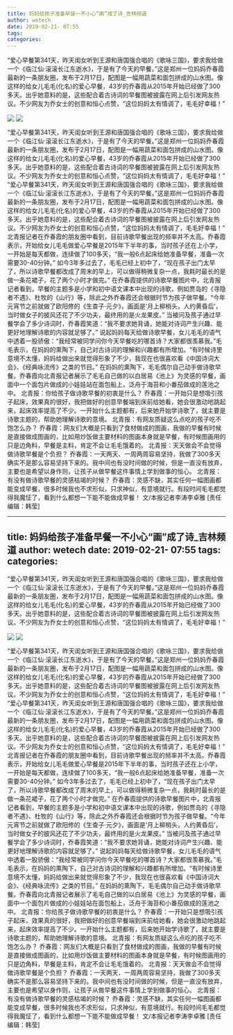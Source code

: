 ```yaml
---
title: 妈妈给孩子准备早餐一不小心“画”成了诗_吉林频道
author: wetech
date: 2019-02-21- 07:55
tags: 
categories: 
---
```

“爱心早餐第341天，昨天闺女听到王源和唐国强合唱的《歌咏三国》，要求我给做一个《临江仙·滚滚长江东逝水》，于是有了今天的早餐。”这是郑州一位妈妈乔春霞最新的一条朋友圈，发布于2月17日，配图是一幅用蔬菜和面包拼成的山水图。像这样的给女儿毛毛(化名)的爱心早餐，43岁的乔春霞从2015年开始已经做了300多天。出乎她意料的是，这些配合着古诗词的早餐图被披露在网上后引发网友热议。不少网友为乔女士的创意和恒心点赞，“这位妈妈太有情调了，毛毛好幸福！”
<!-- more -->
                
<img align="center" border="0" src="http://p3.ifengimg.com/fck/2019_08/b3f28b7753d9118_w252_h450.jpg" />
                
<img align="center" border="0" src="http://p2.ifengimg.com/a/2016/0810/204c433878d5cf9size1_w16_h16.png" />
            
“爱心早餐第341天，昨天闺女听到王源和唐国强合唱的《歌咏三国》，要求我给做一个《临江仙·滚滚长江东逝水》，于是有了今天的早餐。”这是郑州一位妈妈乔春霞最新的一条朋友圈，发布于2月17日，配图是一幅用蔬菜和面包拼成的山水图。像这样的给女儿毛毛(化名)的爱心早餐，43岁的乔春霞从2015年开始已经做了300多天。出乎她意料的是，这些配合着古诗词的早餐图被披露在网上后引发网友热议。不少网友为乔女士的创意和恒心点赞，“这位妈妈太有情调了，毛毛好幸福！”
“爱心早餐第341天，昨天闺女听到王源和唐国强合唱的《歌咏三国》，要求我给做一个《临江仙·滚滚长江东逝水》，于是有了今天的早餐。”这是郑州一位妈妈乔春霞最新的一条朋友圈，发布于2月17日，配图是一幅用蔬菜和面包拼成的山水图。像这样的给女儿毛毛(化名)的爱心早餐，43岁的乔春霞从2015年开始已经做了300多天。出乎她意料的是，这些配合着古诗词的早餐图被披露在网上后引发网友热议。不少网友为乔女士的创意和恒心点赞，“这位妈妈太有情调了，毛毛好幸福！”
北青报记者在乔春霞的朋友圈中看到，目前诗歌早餐出现的频率并不太高。乔春霞表示，开始给女儿毛毛做爱心早餐是2015年下半年的事，当时孩子还在上小学，一开始是每天都做，连续做了100多天，“我一般6点起床给她准备早餐，准备一次需要30-40分钟。”
如今3年多过去了，毛毛已经上初中了，“现在孩子出门太早了，所以诗歌早餐都改成了周末的早上，可以做得稍微复杂一点，我耗时最长的是做一条花裙子，花了两个小时才做完。”
在乔春霞提供的诗歌早餐图片中，北青报记者看到，早餐的主题多是小学和初中语文课本中出现的诗歌，例如贾岛的《寻隐者不遇》、杜牧的《山行》等，除此之外乔春霞还会根据时节为孩子做早餐。“今年元宵节之前就做了欧阳修的《生查子·元夕》，画面是‘月上柳梢头，人约黄昏后’，当时做女子的披风还花了不少功夫，最终用的是火龙果皮。”
当被问及孩子通过早餐学会了多少诗词时，乔春霞笑道：“我不要求她背诵，她能对诗词产生兴趣、能更好地理解诗歌的内容就足够了。”
说起妈妈每天给做诗歌早餐，女儿毛毛的语气中透着一股骄傲：“我经常被同学问你今天早餐吃的哪首诗？大家都很羡慕我。”毛毛表示，在妈妈的熏陶下，自己对古诗词的理解和兴趣都有所增加。“有时候诗里意境不太懂，妈妈给做出来就觉得形象了不少，我现在也很喜欢看《中国诗词大会》、《经典咏流传》之类的节目。”
在妈妈的熏陶下，毛毛偶尔自己动手做诗歌早餐。乔春霞向北青报记者展示了毛毛自己做的以白居易《池上》为灵感的早餐，画面中一个面包片做成的小娃娃站在面包船上，泛舟于海苔和小番茄做成的莲池之中。
北青报：你给孩子做诗歌早餐的初衷是什么？
乔春霞：一开始只是想吸引孩子起床，效果真的很好，我把做好的创意早餐端到床前给她看，她会很激动地跳起来，起床效率提高了不少。一开始什么主题都有，后来她开始学诗歌了，就主要是诗歌主题的，帮助她理解诗歌的意境。
北青报：有网友质疑这么点吃的孩子吃不饱怎么办？
乔春霞：网友们大概是只看到了食材做成的图画，我做的早餐有时候是直接做成图画的，比如用炒饭做主要材料的图画本身就是早餐，有时候图画用的只是边角料，早餐是主料，肯定不会让毛毛饿着的。
北青报：天天做会不会觉得做诗歌早餐是个负担？
乔春霞：一天两天、一周两周容易坚持，我做了300多天确实不是那么容易坚持下来的。我中间也有没时间做的时候，但是一直没有放弃，主要也是希望以身作则，让孩子从做早餐这件事情上学到做事的恒心。
北青报：有没有做诗歌早餐的灵感枯竭的时候？
乔春霞：灵感不缺，其实任何一幅图画都能变成早餐，很多时候我也不求形似，只求神似，有意境就行。有段时间毛毛都觉得我魔怔了，看到什么都想一下能不能做成早餐！
文/本报记者李涛李卓雅
[责任编辑：韩莹]
            
---
title: 妈妈给孩子准备早餐一不小心“画”成了诗_吉林频道
author: wetech
date: 2019-02-21- 07:55
tags: 
categories: 
---
“爱心早餐第341天，昨天闺女听到王源和唐国强合唱的《歌咏三国》，要求我给做一个《临江仙·滚滚长江东逝水》，于是有了今天的早餐。”这是郑州一位妈妈乔春霞最新的一条朋友圈，发布于2月17日，配图是一幅用蔬菜和面包拼成的山水图。像这样的给女儿毛毛(化名)的爱心早餐，43岁的乔春霞从2015年开始已经做了300多天。出乎她意料的是，这些配合着古诗词的早餐图被披露在网上后引发网友热议。不少网友为乔女士的创意和恒心点赞，“这位妈妈太有情调了，毛毛好幸福！”
<!-- more -->
                
<img align="center" border="0" src="http://p3.ifengimg.com/fck/2019_08/b3f28b7753d9118_w252_h450.jpg" />
                
<img align="center" border="0" src="http://p2.ifengimg.com/a/2016/0810/204c433878d5cf9size1_w16_h16.png" />
            
“爱心早餐第341天，昨天闺女听到王源和唐国强合唱的《歌咏三国》，要求我给做一个《临江仙·滚滚长江东逝水》，于是有了今天的早餐。”这是郑州一位妈妈乔春霞最新的一条朋友圈，发布于2月17日，配图是一幅用蔬菜和面包拼成的山水图。像这样的给女儿毛毛(化名)的爱心早餐，43岁的乔春霞从2015年开始已经做了300多天。出乎她意料的是，这些配合着古诗词的早餐图被披露在网上后引发网友热议。不少网友为乔女士的创意和恒心点赞，“这位妈妈太有情调了，毛毛好幸福！”
“爱心早餐第341天，昨天闺女听到王源和唐国强合唱的《歌咏三国》，要求我给做一个《临江仙·滚滚长江东逝水》，于是有了今天的早餐。”这是郑州一位妈妈乔春霞最新的一条朋友圈，发布于2月17日，配图是一幅用蔬菜和面包拼成的山水图。像这样的给女儿毛毛(化名)的爱心早餐，43岁的乔春霞从2015年开始已经做了300多天。出乎她意料的是，这些配合着古诗词的早餐图被披露在网上后引发网友热议。不少网友为乔女士的创意和恒心点赞，“这位妈妈太有情调了，毛毛好幸福！”
北青报记者在乔春霞的朋友圈中看到，目前诗歌早餐出现的频率并不太高。乔春霞表示，开始给女儿毛毛做爱心早餐是2015年下半年的事，当时孩子还在上小学，一开始是每天都做，连续做了100多天，“我一般6点起床给她准备早餐，准备一次需要30-40分钟。”
如今3年多过去了，毛毛已经上初中了，“现在孩子出门太早了，所以诗歌早餐都改成了周末的早上，可以做得稍微复杂一点，我耗时最长的是做一条花裙子，花了两个小时才做完。”
在乔春霞提供的诗歌早餐图片中，北青报记者看到，早餐的主题多是小学和初中语文课本中出现的诗歌，例如贾岛的《寻隐者不遇》、杜牧的《山行》等，除此之外乔春霞还会根据时节为孩子做早餐。“今年元宵节之前就做了欧阳修的《生查子·元夕》，画面是‘月上柳梢头，人约黄昏后’，当时做女子的披风还花了不少功夫，最终用的是火龙果皮。”
当被问及孩子通过早餐学会了多少诗词时，乔春霞笑道：“我不要求她背诵，她能对诗词产生兴趣、能更好地理解诗歌的内容就足够了。”
说起妈妈每天给做诗歌早餐，女儿毛毛的语气中透着一股骄傲：“我经常被同学问你今天早餐吃的哪首诗？大家都很羡慕我。”毛毛表示，在妈妈的熏陶下，自己对古诗词的理解和兴趣都有所增加。“有时候诗里意境不太懂，妈妈给做出来就觉得形象了不少，我现在也很喜欢看《中国诗词大会》、《经典咏流传》之类的节目。”
在妈妈的熏陶下，毛毛偶尔自己动手做诗歌早餐。乔春霞向北青报记者展示了毛毛自己做的以白居易《池上》为灵感的早餐，画面中一个面包片做成的小娃娃站在面包船上，泛舟于海苔和小番茄做成的莲池之中。
北青报：你给孩子做诗歌早餐的初衷是什么？
乔春霞：一开始只是想吸引孩子起床，效果真的很好，我把做好的创意早餐端到床前给她看，她会很激动地跳起来，起床效率提高了不少。一开始什么主题都有，后来她开始学诗歌了，就主要是诗歌主题的，帮助她理解诗歌的意境。
北青报：有网友质疑这么点吃的孩子吃不饱怎么办？
乔春霞：网友们大概是只看到了食材做成的图画，我做的早餐有时候是直接做成图画的，比如用炒饭做主要材料的图画本身就是早餐，有时候图画用的只是边角料，早餐是主料，肯定不会让毛毛饿着的。
北青报：天天做会不会觉得做诗歌早餐是个负担？
乔春霞：一天两天、一周两周容易坚持，我做了300多天确实不是那么容易坚持下来的。我中间也有没时间做的时候，但是一直没有放弃，主要也是希望以身作则，让孩子从做早餐这件事情上学到做事的恒心。
北青报：有没有做诗歌早餐的灵感枯竭的时候？
乔春霞：灵感不缺，其实任何一幅图画都能变成早餐，很多时候我也不求形似，只求神似，有意境就行。有段时间毛毛都觉得我魔怔了，看到什么都想一下能不能做成早餐！
文/本报记者李涛李卓雅
[责任编辑：韩莹]
            
